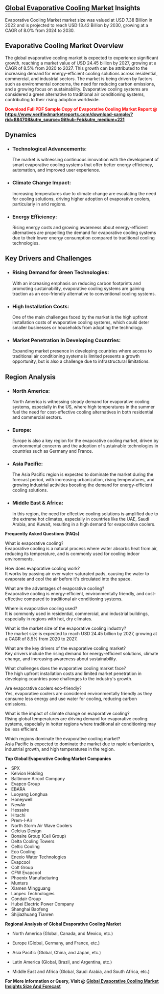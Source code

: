 <h2><a href="https://www.verifiedmarketreports.com/download-sample/?rid=884708&amp;utm_source=Github&amp;utm_medium=221" target="_blank">Global Evaporative Cooling Market</a> Insights</h2><p>Evaporative Cooling Market market size was valued at USD 7.38 Billion in 2022 and is projected to reach USD 13.42 Billion by 2030, growing at a CAGR of 8.0% from 2024 to 2030.</p><p> <h2>Evaporative Cooling Market Overview</h2> <p>The global evaporative cooling market is expected to experience significant growth, reaching a market value of USD 24.45 billion by 2027, growing at a CAGR of 8.5% from 2020 to 2027. This growth can be attributed to the increasing demand for energy-efficient cooling solutions across residential, commercial, and industrial sectors. The market is being driven by factors such as environmental concerns, the need for reducing carbon emissions, and a growing focus on sustainability. Evaporative cooling systems are considered a green alternative to traditional air conditioning systems, contributing to their rising adoption worldwide.</p> <p><strong><p><span class=""><span style="color: #ff0000;"><strong>Download Full PDF Sample Copy of Evaporative Cooling Market Report</strong> @ </span><a href="https://www.verifiedmarketreports.com/download-sample/?rid=884708&amp;utm_source=Github-Feb&amp;utm_medium=221" target="_blank">https://www.verifiedmarketreports.com/download-sample/?rid=884708&amp;utm_source=Github-Feb&amp;utm_medium=221</a></span></p></strong></p> <h2>Dynamics</h2> <ul> <li><h3>Technological Advancements:</h3> The market is witnessing continuous innovation with the development of smart evaporative cooling systems that offer better energy efficiency, automation, and improved user experience.</li> <li><h3>Climate Change Impact:</h3> Increasing temperatures due to climate change are escalating the need for cooling solutions, driving higher adoption of evaporative coolers, particularly in arid regions.</li> <li><h3>Energy Efficiency:</h3> Rising energy costs and growing awareness about energy-efficient alternatives are propelling the demand for evaporative cooling systems due to their lower energy consumption compared to traditional cooling technologies.</li> </ul> <h2>Key Drivers and Challenges</h2> <ul> <li><h3>Rising Demand for Green Technologies:</h3> With an increasing emphasis on reducing carbon footprints and promoting sustainability, evaporative cooling systems are gaining traction as an eco-friendly alternative to conventional cooling systems.</li> <li><h3>High Installation Costs:</h3> One of the main challenges faced by the market is the high upfront installation costs of evaporative cooling systems, which could deter smaller businesses or households from adopting the technology.</li> <li><h3>Market Penetration in Developing Countries:</h3> Expanding market presence in developing countries where access to traditional air conditioning systems is limited presents a growth opportunity, but is also a challenge due to infrastructural limitations.</li> </ul> <h2>Region Analysis</h2> <ul> <li><h3>North America:</h3> North America is witnessing steady demand for evaporative cooling systems, especially in the US, where high temperatures in the summer fuel the need for cost-effective cooling alternatives in both residential and commercial sectors.</li> <li><h3>Europe:</h3> Europe is also a key region for the evaporative cooling market, driven by environmental concerns and the adoption of sustainable technologies in countries such as Germany and France.</li> <li><h3>Asia Pacific:</h3> The Asia Pacific region is expected to dominate the market during the forecast period, with increasing urbanization, rising temperatures, and growing industrial activities boosting the demand for energy-efficient cooling solutions.</li> <li><h3>Middle East & Africa:</h3> In this region, the need for effective cooling solutions is amplified due to the extreme hot climates, especially in countries like the UAE, Saudi Arabia, and Kuwait, resulting in a high demand for evaporative coolers.</li> </ul> <p><strong>Frequently Asked Questions (FAQs)</strong></p> <p>What is evaporative cooling? <br>Evaporative cooling is a natural process where water absorbs heat from air, reducing its temperature, and is commonly used for cooling indoor environments.</p> <p>How does evaporative cooling work? <br>It works by passing air over water-saturated pads, causing the water to evaporate and cool the air before it's circulated into the space.</p> <p>What are the advantages of evaporative cooling? <br>Evaporative cooling is energy-efficient, environmentally friendly, and cost-effective compared to traditional air conditioning systems.</p> <p>Where is evaporative cooling used? <br>It is commonly used in residential, commercial, and industrial buildings, especially in regions with hot, dry climates.</p> <p>What is the market size of the evaporative cooling industry? <br>The market size is expected to reach USD 24.45 billion by 2027, growing at a CAGR of 8.5% from 2020 to 2027.</p> <p>What are the key drivers of the evaporative cooling market? <br>Key drivers include the rising demand for energy-efficient solutions, climate change, and increasing awareness about sustainability.</p> <p>What challenges does the evaporative cooling market face? <br>The high upfront installation costs and limited market penetration in developing countries pose challenges to the industry's growth.</p> <p>Are evaporative coolers eco-friendly? <br>Yes, evaporative coolers are considered environmentally friendly as they consume less energy and use water for cooling, reducing carbon emissions.</p> <p>What is the impact of climate change on evaporative cooling? <br>Rising global temperatures are driving demand for evaporative cooling systems, especially in hotter regions where traditional air conditioning may be less efficient.</p> <p>Which regions dominate the evaporative cooling market? <br>Asia Pacific is expected to dominate the market due to rapid urbanization, industrial growth, and high temperatures in the region.</p> </p><p><strong>Top Global Evaporative Cooling Market Companies</strong></p><div data-test-id=""><p><li>SPX</li><li> Kelvion Holding</li><li> Baltimore Aircoil Company</li><li> Evapco Group</li><li> EBARA</li><li> Luoyang Longhua</li><li> Honeywell</li><li> NewAir</li><li> Hessaire</li><li> Hitachi</li><li> Prem-I-Air</li><li> North Storm Air Wave Coolers</li><li> Celcius Design</li><li> Bonaire Group (Celi Group)</li><li> Delta Cooling Towers</li><li> Celtic Cooling</li><li> Eco Cooling</li><li> Enexio Water Technologies</li><li> Evapcool</li><li> Colt Group</li><li> CFW Evapcool</li><li> Phoenix Manufacturing</li><li> Munters</li><li> Xiamen Mingguang</li><li> Lanpec Technologies</li><li> Condair Group</li><li> Hubei Electric Power Company</li><li> Shanghai Baofeng</li><li> Shijiazhuang Tianren</li></p><div><strong>Regional Analysis of&nbsp;Global Evaporative Cooling Market</strong></div><ul><li dir="ltr"><p dir="ltr">North America&nbsp;(Global, Canada, and Mexico, etc.)</p></li><li dir="ltr"><p dir="ltr">Europe (Global, Germany, and France, etc.)</p></li><li dir="ltr"><p dir="ltr">Asia Pacific&nbsp;(Global, China, and Japan, etc.)</p></li><li dir="ltr"><p dir="ltr">Latin America&nbsp;(Global, Brazil, and Argentina, etc.)</p></li><li dir="ltr">Middle East and Africa&nbsp;(Global, Saudi Arabia, and South Africa, etc.)</li></ul><p><strong>For More Information or Query, Visit @&nbsp;</strong><strong><a href="https://www.verifiedmarketreports.com/product/evaporative-cooling-market/?utm_source=Github&amp;utm_medium=221" target="_blank">Global Evaporative Cooling Market Insights Size And Forecast</a></strong></p></div>
